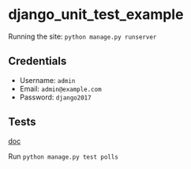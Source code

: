 # django_unit_test_example

Running the site: `python manage.py runserver`

## Credentials 

* Username: `admin`
* Email: `admin@example.com`
* Password: `django2017`

## Tests

[doc](https://docs.djangoproject.com/en/1.11/topics/testing/tools/#django.test.TestCase)

Run `python manage.py test polls`
